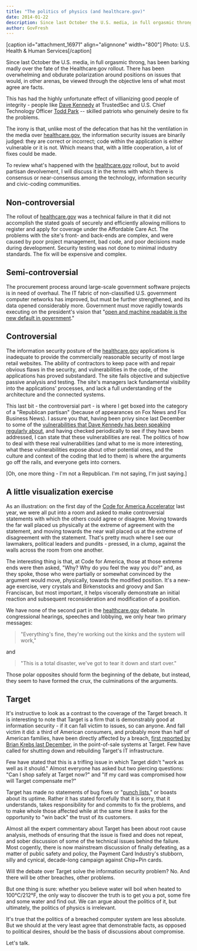```yaml
---
title: "The politics of physics (and healthcare.gov)"
date: 2014-01-22
description: Since last October the U.S. media, in full orgasmic throng, has been barking madly over the fate of the Healthcare.gov rollout. There has been overwhelming and obdurate polarization around positions on issues that would, in other arenas, be viewed through the objective lens of what most agree are facts.
author: GovFresh
---
```


[caption id="attachment_16971" align="alignnone" width="800"] Photo: U.S. Health &amp; Human Services[/caption]

Since last October the U.S. media, in full orgasmic throng, has been barking madly over the fate of the Healthcare.gov rollout. There has been overwhelming and obdurate polarization around positions on issues that would, in other arenas, be viewed through the objective lens of what most agree are facts. 

<!--more-->

This has had the highly unfortunate effect of villianizing good people of integrity - people like <a href="https://t.yesware.com/tl/b93482656ededda912fb994c807532e585d15f6d/a7a8efdc6c17c919c3d9d3e35f12698b/9dfd8dc581dc5fa083731bc8a13b0aa0?ytl=https%3A%2F%2Fwww.trustedsec.com%2Fjanuary-2014%2Fstand-one-change-infosec-now%2F" target="_blank">Dave Kennedy</a> at TrustedSec and U.S. Chief Technology Officer <a href="https://t.yesware.com/tl/b93482656ededda912fb994c807532e585d15f6d/a7a8efdc6c17c919c3d9d3e35f12698b/afdeaedec90254bfcae16921d65ddec4?ytl=http%3A%2F%2Foversight.house.gov%2Fwp-content%2Fuploads%2F2013%2F11%2FPark-OSTP-Statement-Healthcare.gov-11-13.pdf" target="_blank">Todd Park</a> -- skilled patriots who genuinely desire to fix the problems.

The irony is that, unlike most of the defecation that has hit the ventilation in the media over <a href="http://healthcare.gov/" target="_blank">healthcare.gov</a>, the information security issues are binarily judged: they are correct or incorrect; code within the application is either vulnerable or it is not. Which means that, with a little cooperation, a lot of fixes could be made.

To review what's happened with the <a href="http://healthcare.gov/" target="_blank">healthcare.gov</a> rollout, but to avoid partisan devolvement, I will discuss it in the terms with which there is consensus or near-consensus among the technology, information security and civic-coding communities.

<h2>Non-controversial</h2>

The rollout of <a href="http://healthcare.gov/" target="_blank">healthcare.gov</a> was a technical failure in that it did not accomplish the stated goals of securely and efficiently allowing millions to register and apply for coverage under the Affordable Care Act. The problems with the site's front- and back-ends are complex, and were caused by poor project management, bad code, and poor decisions made during development. Security testing was not done to minimal industry standards. The fix will be expensive and complex.

<h2>Semi-controversial</h2>

The procurement process around large-scale government software projects is in need of overhaul. The IT fabric of non-classified U.S. government computer networks has improved, but must be further strengthened, and its data opened considerably more. Government must move rapidly towards executing on the president's vision that "<a href="https://t.yesware.com/tl/b93482656ededda912fb994c807532e585d15f6d/a7a8efdc6c17c919c3d9d3e35f12698b/eebbad6c72d5cbe7f04f5d6a731142c8?ytl=http%3A%2F%2Fwww.whitehouse.gov%2Fthe-press-office%2F2013%2F05%2F09%2Fexecutive-order-making-open-and-machine-readable-new-default-government-" target="_blank">open and machine readable is the new default in government</a>."

<h2>Controversial</h2>

The information security posture of the <a href="http://healthcare.gov/" target="_blank">healthcare.gov</a> applications is inadequate to provide the commercially reasonable security of most large retail websites. The ability of contractors to keep pace with and repair obvious flaws in the security, and vulnerabilities in the code, of the applications has proved substandard. The site fails objective and subjective passive analysis and testing. The site's managers lack fundamental visibility into the applications' processes, and lack a full understanding of the architecture and the connected systems.

This last bit - the controversial part - is where I get boxed into the category of a "Republican partisan" (because of appearances on Fox News and Fox Business News). I assure you that, having been privy since last December to some of the <a href="https://t.yesware.com/tl/b93482656ededda912fb994c807532e585d15f6d/a7a8efdc6c17c919c3d9d3e35f12698b/9f37ef14aa8572f7064d96c2a9296491?ytl=http%3A%2F%2Fwww.reuters.com%2Farticle%2F2014%2F01%2F16%2Fus-usa-healthcare-security-idUSBREA0F07X20140116" target="_blank">vulnerabilities that Dave Kennedy has been speaking regularly about</a>, and having checked periodically to see if they have been addressed, I can state that these vulnerabilities are real. The politics of how to deal with these real vulnerabilities (and what to me is more interesting, what these vulnerabilities expose about other potential ones, and the culture and context of the coding that led to them) is where the arguments go off the rails, and everyone gets into corners.

[Oh, one more thing - I'm not a Republican. I'm not saying, I'm just saying.]

<h2>A little visualization exercise</h2>

As an illustration: on the first day of the <a href="https://t.yesware.com/tl/b93482656ededda912fb994c807532e585d15f6d/a7a8efdc6c17c919c3d9d3e35f12698b/8de0e2d1c274bb942464d2494f673291?ytl=http%3A%2F%2Fcodeforamerica.org%2Faccelerator" target="_blank">Code for America Accelerator</a> last year, we were all put into a room and asked to make controversial statements with which the others could agree or disagree. Moving towards the far wall placed us physically at the extreme of agreement with the statement, and moving towards the near wall placed us at the extreme of disagreement with the statement. That's pretty much where I see our lawmakers, political leaders and pundits - pressed, in a clump, against the walls across the room from one another.

The interesting thing is that, at Code for America, those at those extreme ends were then asked, "Why? Why do you feel the way you do?" and, as they spoke, those who were partially or somewhat convinced by the argument would move, physically, towards the modified position. It's a new-age exercise, very crystals and Birkenstocks and groovy and San Franciscan, but most important, it helps viscerally demonstrate an initial reaction and subsequent reconsideration and modification of a position.

We have none of the second part in the <a href="http://healthcare.gov/" target="_blank">healthcare.gov</a> debate. In congressional hearings, speeches and lobbying, we only hear two primary messages:

<blockquote>"Everything's fine, they're working out the kinks and the system will work,"</blockquote>

and

<blockquote>"This is a total disaster, we've got to tear it down and start over."</blockquote>

Those polar opposites should form the beginning of the debate, but instead, they seem to have formed the crux, the culminations of the arguments.

<h2>Target</h2>

It's instructive to look as a contrast to the coverage of the Target breach. It is interesting to note that Target is a firm that is demonstrably good at information security - if it can fall victim to issues, so can anyone. And fall victim it did: a third of American consumers, and probably more than half of American families, have been directly affected by a breach, <a href="https://t.yesware.com/tl/b93482656ededda912fb994c807532e585d15f6d/a7a8efdc6c17c919c3d9d3e35f12698b/8c44ccae4b556f7443efa01949f20873?ytl=http%3A%2F%2Fkrebsonsecurity.com%2F2013%2F12%2Fsources-target-investigating-data-breach%2F" target="_blank">first reported by Brian Krebs last December</a>, in the point-of-sale systems at Target. Few have called for shutting down and rebuilding Target's IT infrastructure.

Few have stated that this is a trifling issue in which Target didn't "work as well as it should." Almost everyone has asked but two piercing questions: "Can I shop safely at Target now?" and "If my card was compromised how will Target compensate me?"

Target has made no statements of bug fixes or "<a href="https://t.yesware.com/tl/b93482656ededda912fb994c807532e585d15f6d/a7a8efdc6c17c919c3d9d3e35f12698b/2469062dbb5e96d443d355850b4615e9?ytl=http%3A%2F%2Fwww.nickselby.com%2Fblog%2F%3Fp%3D197" target="_blank">punch lists</a>," or boasts about its uptime. Rather it has stated forcefully that it is sorry, that it understands, takes responsibility for and commits to fix the problems, and to make whole those affected while at the same time it asks for the opportunity to "win back" the trust of its customers.

Almost all the expert commentary about Target has been about root cause analysis, methods of ensuring that the issue is fixed and does not repeat, and sober discussion of some of the technical issues behind the failure. Most cogently, there is now mainstream discussion of finally defeating, as a matter of public safety and policy, the Payment Card Industry's stubborn, silly and cynical, decade-long campaign against Chip+Pin cards.

Will the debate over Target solve the information security problem? No. And there will be other breaches, other problems.

But one thing is sure: whether you believe water will boil when heated to 100°C/212°F, the only way to discover the truth is to get you a pot, some fire and some water and find out. We can argue about the politics of it, but ultimately, the politics of physics is irrelevant.

It's true that the politics of a breached computer system are less absolute. But we should at the very least agree that demonstrable facts, as opposed to political desires, should be the basis of discussions about compromise.

Let's talk.
